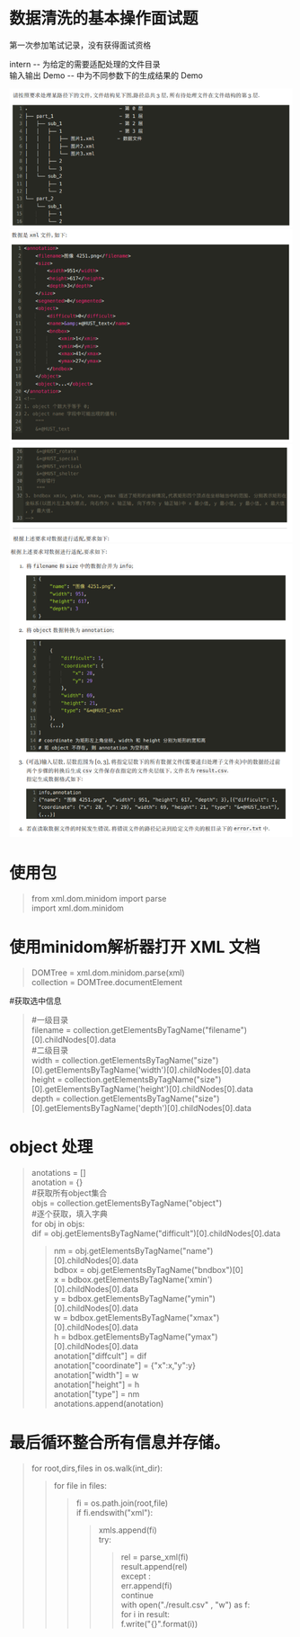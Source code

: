# 数据清洗的基本操作面试题
第一次参加笔试记录，没有获得面试资格

intern -- 为给定的需要适配处理的文件目录    
输入输出 Demo -- 中为不同参数下的生成结果的 Demo  


![Image text](https://github.com/Fzkin/-1/blob/master/img/1.png)  
![Image text](https://github.com/Fzkin/-1/blob/master/img/2.png)  
![Image text](https://github.com/Fzkin/-1/blob/master/img/3.png)  
![Image text](https://github.com/Fzkin/-1/blob/master/img/4.png)  

# 使用包  
>from xml.dom.minidom import parse  
>import xml.dom.minidom  

# 使用minidom解析器打开 XML 文档  
>DOMTree = xml.dom.minidom.parse(xml)  
>collection = DOMTree.documentElement  

#获取选中信息  
>#一级目录  
>filename = collection.getElementsByTagName("filename")[0].childNodes[0].data  
>#二级目录  
>width = collection.getElementsByTagName("size")[0].getElementsByTagName('width')[0].childNodes[0].data  
>height = collection.getElementsByTagName("size")[0].getElementsByTagName('height')[0].childNodes[0].data  
>depth =  collection.getElementsByTagName("size")[0].getElementsByTagName('depth')[0].childNodes[0].data  
  

# object 处理  
>anotations = []  
>anotation = {}  
>#获取所有object集合  
>objs = collection.getElementsByTagName("object")  
>#逐个获取，填入字典  
>for obj in objs:  
>dif = obj.getElementsByTagName("difficult")[0].childNodes[0].data  
>>nm =  obj.getElementsByTagName("name")[0].childNodes[0].data  
>>bdbox =  obj.getElementsByTagName("bndbox")[0]  
>>x = bdbox.getElementsByTagName('xmin')[0].childNodes[0].data  
>>y = bdbox.getElementsByTagName("ymin")[0].childNodes[0].data  
>>w = bdbox.getElementsByTagName("xmax")[0].childNodes[0].data  
>>h = bdbox.getElementsByTagName("ymax")[0].childNodes[0].data  
>>anotation["diffcult"] = dif  
>>anotation["coordinate"] = {"x":x,"y":y}  
>>anotation["width"] = w  
>>anotation["height"] = h  
>>anotation["type"] = nm  
>>anotations.append(anotation)  


# 最后循环整合所有信息并存储。  
>for root,dirs,files in os.walk(int_dir):  
>>for file in files:  
>>>fi = os.path.join(root,file)  
>>>if fi.endswith("xml"):  
>>>>xmls.append(fi)  
>>>>try:  
>>>>>rel = parse_xml(fi)  
>>>>>result.append(rel)  
>>>>except :  
>>>>>err.append(fi)  
>>>>>continue  
>with open("./result.csv" , "w") as f:  
>>for i in result:  
>>>f.write("{}".format(i))  
